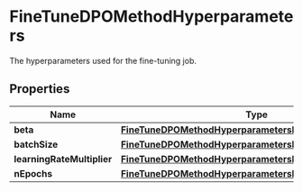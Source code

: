 

# FineTuneDPOMethodHyperparameters

The hyperparameters used for the fine-tuning job.

## Properties

| Name | Type | Description | Notes |
|------------ | ------------- | ------------- | -------------|
|**beta** | [**FineTuneDPOMethodHyperparametersBeta**](FineTuneDPOMethodHyperparametersBeta.md) |  |  [optional] |
|**batchSize** | [**FineTuneDPOMethodHyperparametersBatchSize**](FineTuneDPOMethodHyperparametersBatchSize.md) |  |  [optional] |
|**learningRateMultiplier** | [**FineTuneDPOMethodHyperparametersLearningRateMultiplier**](FineTuneDPOMethodHyperparametersLearningRateMultiplier.md) |  |  [optional] |
|**nEpochs** | [**FineTuneDPOMethodHyperparametersNEpochs**](FineTuneDPOMethodHyperparametersNEpochs.md) |  |  [optional] |



